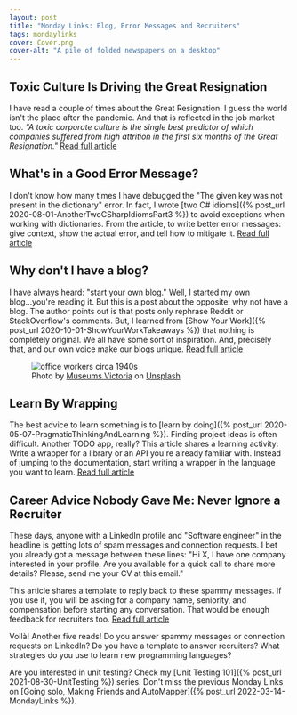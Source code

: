 ```yaml
---
layout: post
title: "Monday Links: Blog, Error Messages and Recruiters"
tags: mondaylinks
cover: Cover.png
cover-alt: "A pile of folded newspapers on a desktop"
---
```


## Toxic Culture Is Driving the Great Resignation

I have read a couple of times about the Great Resignation. I guess the world isn't the place after the pandemic. And that is reflected in the job market too. _"A toxic corporate culture is the single best predictor of which companies suffered from high attrition in the first six months of the Great Resignation."_ [Read full article](https://sloanreview.mit.edu/article/toxic-culture-is-driving-the-great-resignation/)

## What's in a Good Error Message?

I don't know how many times I have debugged the "The given key was not present in the dictionary" error. In fact, I wrote [two C# idioms]({% post_url 2020-08-01-AnotherTwoCSharpIdiomsPart3 %}) to avoid exceptions when working with dictionaries. From the article, to write better error messages: give context, show the actual error, and tell how to mitigate it. [Read full article](https://www.morling.dev/blog/whats-in-a-good-error-message/)

## Why don't I have a blog?

I have always heard: "start your own blog." Well, I started my own blog...you're reading it. But this is a post about the opposite: why not have a blog. The author points out is that posts only rephrase Reddit or StackOverflow's comments. But, I learned from [Show Your Work]({% post_url 2020-10-01-ShowYourWorkTakeaways %}) that nothing is completely original. We all have some sort of inspiration. And, precisely that, and our own voice make our blogs unique. [Read full article](https://fede.dm/blog/)

<figure>
<img src="https://images.unsplash.com/photo-1573484557933-fccf1ac71a30?crop=entropy&cs=tinysrgb&fit=crop&fm=jpg&h=400&ixid=MnwxfDB8MXxyYW5kb218MHx8fHx8fHx8MTY0MzIwNzc5Nw&ixlib=rb-1.2.1&q=80&utm_campaign=api-credit&utm_medium=referral&utm_source=unsplash_source&w=600" alt="office workers circa 1940s" />

<figcaption>Photo by <a href="https://unsplash.com/@museumsvictoria?utm_source=unsplash&utm_medium=referral&utm_content=creditCopyText">Museums Victoria</a> on <a href="https://unsplash.com/?utm_source=unsplash&utm_medium=referral&utm_content=creditCopyText">Unsplash</a></figcaption>
</figure>

## Learn By Wrapping

The best advice to learn something is to [learn by doing]({% post_url 2020-05-07-PragmaticThinkingAndLearning %}). Finding project ideas is often difficult. Another TODO app, really? This article shares a learning activity: Write a wrapper for a library or an API you're already familiar with. Instead of jumping to the documentation, start writing a wrapper in the language you want to learn. [Read full article](https://mikerourke.dev/blog/learn-by-wrapping/)

## Career Advice Nobody Gave Me: Never Ignore a Recruiter

These days, anyone with a LinkedIn profile and "Software engineer" in the headline is getting lots of spam messages and connection requests. I bet you already got a message between these lines: "Hi X, I have one company interested in your profile. Are you available for a quick call to share more details? Please, send me your CV at this email."

This article shares a template to reply back to these spammy messages. If you use it, you will be asking for a company name, seniority, and compensation before starting any conversation. That would be enough feedback for recruiters too. [Read full article](https://index.medium.com/career-advice-nobody-gave-me-never-ignore-a-recruiter-4474eac9556)

Voilà! Another five reads! Do you answer spammy messages or connection requests on LinkedIn? Do you have a template to answer recruiters? What strategies do you use to learn new programming languages?

Are you interested in unit testing? Check my [Unit Testing 101]({% post_url 2021-08-30-UnitTesting %}) series. Don't miss the previous Monday Links on [Going solo, Making Friends and AutoMapper]({% post_url 2022-03-14-MondayLinks %}).